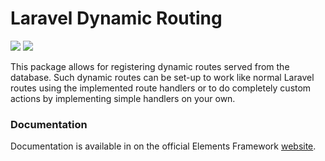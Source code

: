 # Laravel Dynamic Routing

![](https://img.shields.io/packagist/v/elementsframework/dynamic-routing.svg)
![](https://img.shields.io/packagist/dt/elementsframework/dynamic-routing.svg)

This package allows for registering dynamic routes served from the database. Such dynamic routes can be set-up to work like normal Laravel routes using the implemented route handlers or to do completely custom actions by implementing simple handlers on your own.

### Documentation
Documentation is available in on the official Elements Framework [website](http://elements.sethera.tech/docs/master/dynamic-routing).
